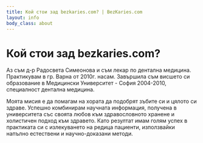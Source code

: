 ```yaml
---
title: Кой стои зад bezkaries.com? | BezKaries.com
layout: info
body_class: about
---
```


# Кой стои зад bezkaries.com?

Аз съм д-р Радосвета Симеонова и съм лекар по дентална медицина. Практикувам в гр. Варна от 2010г. насам. Завършила съм висшето си образование в Медицински Университет - София 2004-2010, специалност дентална медицина.

Моята мисия е да помагам на хората да подобрят зъбите си и цялото си здраве. Успешно комбинирам научната информация, получена в университета със своята любов към здравословното хранене и холистичен подход към здравето. Като резултат имам голям успех в практиката си с излекуването на редица пациенти, използвайки напълно естествени и научно-доказани методи.
